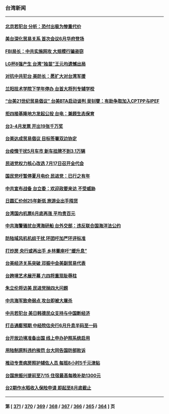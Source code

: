 ### 台湾新闻
---
#### [北京若犯台 分析：恐付出极为惨重代价](../../pages/ncid1349361/n13750116.md) 
#### [美台深化贸易关系 首次会议6月华府登场](../../pages/ncid1349361/n13750203.md) 
#### [FBI局长：中共实施网攻 大规模行骗盗窃](../../pages/ncid1349361/n13750396.md) 
#### [LG杯8强产生 台湾“独苗”王元均遗憾出局](../../pages/ncid1349361/n13750378.md) 
#### [对抗中共犯台 美防长：愿扩大对台湾军援](../../pages/ncid1349361/n13750304.md) 
#### [兰阳技术学院下学年停办 台首大将列专辅学校](../../pages/ncid1349361/n13750276.md) 
#### [“台美21世纪贸易倡议” 台美BTA启动谈判 吴钊燮：有助争取加入CPTPP与IPEF](../../pages/ncid1349361/n13750264.md) 
#### [拒四接基隆地方发起公投 台电：兼顾生态保育](../../pages/ncid1349361/n13750271.md) 
#### [台3-4月发票 开出19张千万奖](../../pages/ncid1349361/n13750272.md) 
#### [台美达成贸易倡议 目标签署双边协定](../../pages/ncid1349361/n13750255.md) 
#### [台疫情干扰5月车市 新车挂牌不到3.1万辆](../../pages/ncid1349361/n13750273.md) 
#### [民进党权力核心改选 7月17日召开全代会](../../pages/ncid1349361/n13750268.md) 
#### [国民党吁暂停夏月电价 民进党：已行之有年](../../pages/ncid1349361/n13750269.md) 
#### [中共宣布战备 台立委：欢迎政要来访 不受威胁](../../pages/ncid1349361/n13750194.md) 
#### [日圆汇价创25年新低 旅游业出手囤货](../../pages/ncid1349361/n13750257.md) 
#### [台湾国内机票6月底再涨 平均贵百元](../../pages/ncid1349361/n13750260.md) 
#### [中共海警骚扰台湾海研船 台外交部：违反联合国海洋法公约](../../pages/ncid1349361/n13750191.md) 
#### [防陆域风机机组干扰 环团吁加严环评标准](../../pages/ncid1349361/n13750247.md) 
#### [打炒房 央行或再出手 乡林董座吁“缓升息”](../../pages/ncid1349361/n13750199.md) 
#### [台美经济关系突破 邓振中会美副贸易代表](../../pages/ncid1349361/n13750190.md) 
#### [台跨境艺术展开幕 六四将重现耻辱柱](../../pages/ncid1349361/n13750187.md) 
#### [朱立伦将访美 民进党抛四大问题](../../pages/ncid1349361/n13750212.md) 
#### [中共海军致命弱点 攻台即被大屠杀](../../pages/ncid1349361/n13750196.md) 
#### [中共若犯台 美日韩德民众支持与中国断经济](../../pages/ncid1349361/n13750198.md) 
#### [打击通膨预期 中经院估央行6月升息半码至一码](../../pages/ncid1349361/n13750200.md) 
#### [台开放边境准备出国 线上申办护照系统启用](../../pages/ncid1349361/n13750186.md) 
#### [用陆制原料违约挨罚 台大同告国防部败诉](../../pages/ncid1349361/n13750157.md) 
#### [推动专责病房照护辅佐人员 每班8小时5千元津贴](../../pages/ncid1349361/n13750164.md) 
#### [台国旅振兴提前至7/15 住宿最高每晚补助1300元](../../pages/ncid1349361/n13750148.md) 
#### [台2期作水稻收入保险申请 即起至8月底截止](../../pages/ncid1349361/n13750150.md) 

---
#### 第 [ [371](./371.md) / [370](./370.md) / [369](./369.md) / [368](./368.md) / [367](./367.md) / [366](./366.md) / [365](./365.md) / [364](./364.md) ] 页
